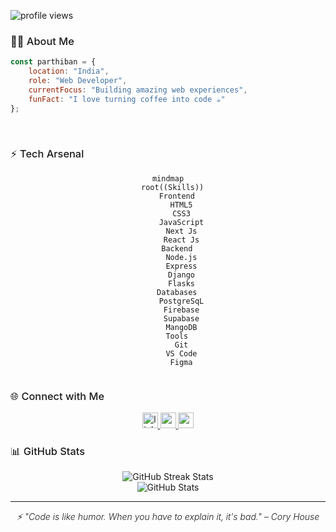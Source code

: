 <div align="center">
  <p align="left">
  <img src="https://komarev.com/ghpvc/?username=justparthi&label=Profile%20views&color=0e75b6&style=flat" alt="profile views"/>

</div>

<h3 style="font-family: 'Inter', sans-serif; font-weight: 500;">🧑‍💻 About Me</h3>

```javascript
const parthiban = {
    location: "India",
    role: "Web Developer",
    currentFocus: "Building amazing web experiences",
    funFact: "I love turning coffee into code ☕"
};
```

<br/>

<h3 style="font-family: 'Inter', sans-serif; font-weight: 500;">⚡ Tech Arsenal</h3>

<div align="center">

```mermaid
mindmap
  root((Skills))
    Frontend
      HTML5
      CSS3
      JavaScript
      Next Js
      React Js
    Backend
      Node.js
      Express
      Django
      Flasks
    Databases
      PostgreSqL
      Firebase
      Supabase
      MangoDB
    Tools
      Git
      VS Code
      Figma
      
```

</div>

<h3 style="font-family: 'Inter', sans-serif; font-weight: 500;">🌐 Connect with Me</h3>

<div align="center">
  <a href="https://www.linkedin.com/in/parthiban-s-a5b59224b">
    <img src="https://img.shields.io/static/v1?message=LinkedIn&logo=linkedin&label=&color=0077B5&logoColor=white&labelColor=&style=for-the-badge" height="25" alt="linkedin logo" />
  </a>
  <a href="https://parthibanportfolio-1.netlify.app/">
    <img src="https://img.shields.io/static/v1?message=Portfolio&logo=safari&label=&color=000000&logoColor=white&labelColor=&style=for-the-badge" height="25" alt="portfolio site" />
  </a>
  <a href="https://www.notion.so/A-Passionate-Web-Developer-59c0eb91557a4f24a6ac3272d7c72abc/">
    <img src="https://img.shields.io/static/v1?message=Notion&logo=notion&label=&color=000000&logoColor=white&labelColor=&style=for-the-badge" height="25" alt="notion site" />
  </a>
</div>

<h3 style="font-family: 'Inter', sans-serif; font-weight: 500;">📊 GitHub Stats</h3>

<div align="center">
  <img src="https://github-readme-streak-stats.herokuapp.com/?user=justparthi&theme=tokyonight&hide_border=true" alt="GitHub Streak Stats"/>
  <br/>
  <img src="https://github-readme-stats.vercel.app/api?username=justparthi&show_icons=true&theme=tokyonight&hide_border=true&count_private=true" alt="GitHub Stats"/>
</div>

---

<div align="center">
  <i style="font-family: 'Inter', sans-serif; font-weight: 300;">⚡ "Code is like humor. When you have to explain it, it's bad." – Cory House</i>
</div>
